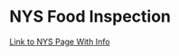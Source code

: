 # NYS Food Inspection 

[Link to NYS Page With Info](https://health.data.ny.gov/Health/Food-Service-Establishment-Last-Inspection/cnih-y5dw/about_data)


